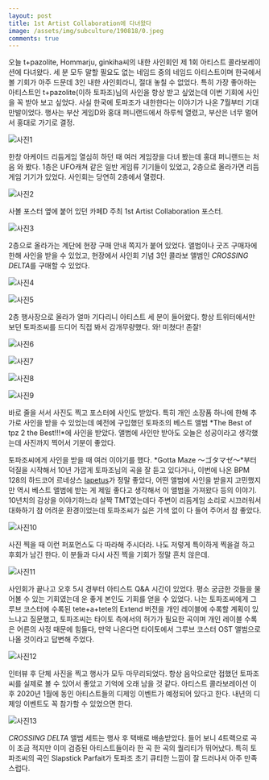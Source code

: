 ```yaml
---
layout: post
title: 1st Artist Collaboration에 다녀왔다
image: /assets/img/subculture/190818/0.jpeg
comments: true
---
```


오늘 t+pazolite, Hommarju, ginkiha씨의 내한 사인회인 제 1회 아티스트 콜라보레이션에 다녀왔다.
세 분 모두 말할 필요도 없는 네임드 중의 네임드 아티스트이며 한국에서 볼 기회가 아주 드문데
3인 내한 사인회라니, 절대 놓칠 수 없었다.
특히 가장 좋아하는 아티스트인 t+pazolite(이하 토파조)님의 사인을 항상 받고 싶었는데
이번 기회에 사인을 꼭 받아 보고 싶었다.
사실 한국에 토파조가 내한한다는 이야기가 나온 7월부터 기대 만발이었다.
행사는 부산 게임D와 홍대 퍼니랜드에서 하루씩 열렸고, 부산은 너무 멀어서 홍대로 가기로 결정.

![사진1](/assets/img/subculture/190818/1.jpeg)

한창 아케이드 리듬게임 열심히 하던 때 여러 게임장을 다녀 봤는데 홍대 퍼니랜드는 처음 와 봤다.
1층은 UFO캐쳐 같은 일반 게임류 기기들이 있었고, 2층으로 올라가면 리듬게임 기기가 있었다. 사인회는 당연히 2층에서 열렸다.

![사진2](/assets/img/subculture/190818/2.jpeg)

사볼 포스터 옆에 붙어 있던 카페D 주최 1st Artist Collaboration 포스터.

![사진3](/assets/img/subculture/190818/3.jpeg)

2층으로 올라가는 계단에 현장 구매 안내 쪽지가 붙어 있었다. 앨범이나 굿즈 구매자에 한해 사인을 받을 수 있었고,
현장에서 사인회 기념 3인 콜라보 앨범인 *CROSSING DELTA*를 구매할 수 있었다.

![사진4](/assets/img/subculture/190818/4.jpeg)

![사진5](/assets/img/subculture/190818/5.jpeg)

2층 행사장으로 올라가 얼마 기다리니 아티스트 세 분이 들어왔다.
항상 트위터에서만 보던 토파조씨를 드디어 직접 봐서 감개무량했다. 와! 미쳤다! 존잘!

![사진6](/assets/img/subculture/190818/6.jpeg)

![사진7](/assets/img/subculture/190818/7.jpeg)

![사진8](/assets/img/subculture/190818/8.jpeg)

![사진9](/assets/img/subculture/190818/9.jpeg)

바로 줄을 서서 사진도 찍고 포스터에 사인도 받았다.
특히 개인 소장품 하나에 한해 추가로 사인을 받을 수 있었는데 예전에 구입했던 토파조의 베스트 앨범 *The Best of tpz 2 the Best!!!*에 사인을 받았다.
앨범에 사인만 받아도 오늘은 성공이라고 생각했는데 사진까지 찍어서 기분이 좋았다.

토파조씨에게 사인을 받을 때 여러 이야기를 했다.
*Gotta Maze ～ゴタマゼ～*부터 덕질을 시작해서 10년 가깝게 토파조님의 곡을 잘 듣고 있다거나,
이번에 나온 BPM 128의 하드코어 르네상스 [Iapetus](https://www.youtube.com/watch?v=gVS5n7wafzY)가 정말 좋았다,
어떤 앨범에 사인을 받을지 고민했지만 역시 베스트 앨범에 받는 게 제일 좋다고 생각해서 이 앨범을 가져왔다 등의 이야기.
10년치의 감상을 이야기하느라 살짝 TMT였는데다 주변이 리듬게임 소리로 시끄러워서 대화하기 참 어려운 환경이었는데 토파조씨가 싫은 기색 없이 다 들어 주어서 참 좋았다.

![사진10](/assets/img/subculture/190818/10.jpeg)

사진 찍을 때 이런 퍼포먼스도 다 따라해 주시더라.
나도 저렇게 특이하게 찍을걸 하고 후회가 남긴 한다. 이 분들과 다시 사진 찍을 기회가 정말 흔치 않은데.

![사진11](/assets/img/subculture/190818/11.jpeg)

사인회가 끝나고 오후 5시 경부터 아티스트 Q&A 시간이 있었다.
평소 궁금한 것들을 물어볼 수 있는 기회였는데 운 좋게 본인도 기회를 얻을 수 있었다.
나는 토파조씨에게 그루브 코스터에 수록된 tete+a+tete의 Extend 버전을 개인 레이블에 수록할 계획이 있느냐고 질문했고,
토파조씨는 타이토 측에서의 허가가 필요한 곡이며 개인 레이블 수록은 어른의 사정 때문에 힘들다,
만약 나온다면 타이토에서 그루브 코스터 OST 앨범으로 나올 것이라고 답변해 주었다.

![사진12](/assets/img/subculture/190818/12.jpeg)

인터뷰 후 단체 사진을 찍고 행사가 모두 마무리되었다.
항상 음악으로만 접했던 토파조씨를 실제로 볼 수 있어서 좋았고 기억에 오래 남을 것 같다.
아티스트 콜라보레이션 이후 2020년 1월에 동인 아티스트들의 디제잉 이벤트가 예정되어 있다고 한다. 내년의 디제잉 이벤트도 꼭 참가할 수 있었으면 한다.

![사진13](/assets/img/subculture/190818/13.jpeg)

*CROSSING DELTA* 앨범 세트는 행사 후 택배로 배송받았다. 들어 보니 4트랙으로 곡이 조금 적지만 이미 검증된 아티스트들이라 한 곡 한 곡의 퀄리티가 뛰어났다.
특히 토파조씨의 곡인 Slapstick Parfait가 토파조 초기 큐티한 느낌이 잘 드러나서 아주 만족스럽다.